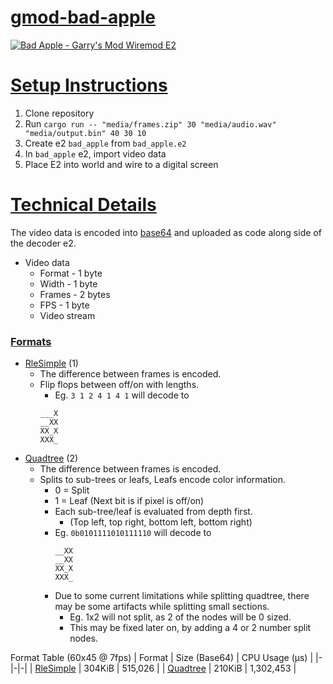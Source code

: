 
# [gmod-bad-apple](#)

[![Bad Apple - Garry's Mod Wiremod E2](https://img.youtube.com/vi/nf00VvO-mEk/0.jpg)](https://www.youtube.com/watch?v=nf00VvO-mEk)

# [Setup Instructions](#setup-instructions)

1. Clone repository
2. Run `cargo run -- "media/frames.zip" 30 "media/audio.wav" "media/output.bin" 40 30 10`
3. Create e2 `bad_apple` from `bad_apple.e2`
4. In `bad_apple` e2, import video data
5. Place E2 into world and wire to a digital screen

# [Technical Details](#technical-details)

The video data is encoded into [base64](https://en.wikipedia.org/wiki/Base64) and uploaded as code along side of the decoder e2.

* Video data
    * Format - 1 byte
    * Width - 1 byte
    * Frames - 2 bytes
    * FPS - 1 byte
    * Video stream

### [Formats](#formats)

* [RleSimple](src/format/rle_simple.rs) (1)
    * The difference between frames is encoded.
    * Flip flops between off/on with lengths.
        * Eg. `3 1 2 4 1 4 1` will decode to
        ```
        ___X
        __XX
        XX_X
        XXX_
        ```
* [Quadtree](src/format/quadtree.rs) (2)
    * The difference between frames is encoded.
    * Splits to sub-trees or leafs, Leafs encode color information.
        * 0 = Split
        * 1 = Leaf (Next bit is if pixel is off/on)
        * Each sub-tree/leaf is evaluated from depth first.
            * (Top left, top right, bottom left, bottom right)
        * Eg. `0b0101111010111110` will decode to
            ```
            __XX
            __XX
            XX_X
            XXX_
            ```
        * Due to some current limitations while splitting quadtree, there may be some artifacts while splitting small sections.
            * Eg. 1x2 will not split, as 2 of the nodes will be 0 sized.
            * This may be fixed later on, by adding a 4 or 2 number split nodes.

Format Table (60x45 @ 7fps)
| Format | Size (Base64) | CPU Usage (μs) |
|-|-|-|
| [RleSimple](src/format/rle_simple.rs) | 304KiB | 515,026 |
| [Quadtree](src/format/quadtree.rs) | 210KiB | 1,302,453 |
